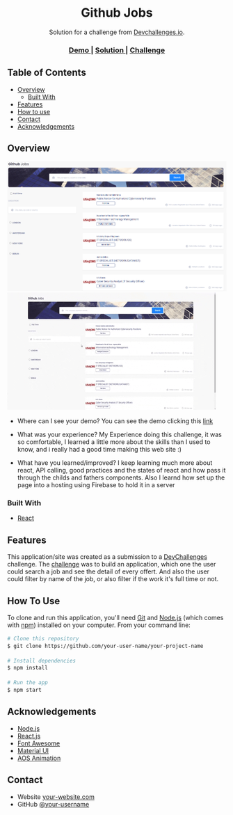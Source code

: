 <!-- Please update value in the {}  -->

<h1 align="center">Github Jobs</h1>

<div align="center">
   Solution for a challenge from  <a href="http://devchallenges.io" target="_blank">Devchallenges.io</a>.
</div>

<div align="center">
  <h3>
    <a target="_blank" href="https://www.figma.com/file/gAkVx9CdOqnJcCjJ7nVNkw/job-search?node-id=0%3A1">
      Demo
    </a>
    <span> | </span>
    <a target="_blank" href="https://github-jobs-proyect.web.app/">
      Solution
    </a>
    <span> | </span>
    <a target="_blank" href="https://devchallenges.io/challenges/TtUjDt19eIHxNQ4n5jps">
      Challenge
    </a>
  </h3>
</div>

<!-- TABLE OF CONTENTS -->

## Table of Contents

- [Overview](#overview)
  - [Built With](#built-with)
- [Features](#features)
- [How to use](#how-to-use)
- [Contact](#contact)
- [Acknowledgements](#acknowledgements)

<!-- OVERVIEW -->

## Overview

![screenshot](portadaGithubJobs.png)
![screenshot](githubjobsMuestra.gif)


- Where can I see your demo? You can see the demo clicking this <a target="_blank" href="https://www.figma.com/file/gAkVx9CdOqnJcCjJ7nVNkw/job-search?node-id=0%3A1">link</a>

- What was your experience? My Experience doing this challenge, it was so comfortable, I learned a little more about the skills than I used to know, and i really had a good time making this web site :)

- What have you learned/improved? I keep learning much more about react, API calling, good practices and the states of react and how pass it through the childs and fathers components. Also I learnd how set up the page into a hosting using Firebase to hold it in a server


### Built With

<!-- This section should list any major frameworks that you built your project using. Here are a few examples.-->

- [React](https://reactjs.org/)

## Features

<!-- List the features of your application or follow the template. Don't share the figma file here :) -->

This application/site was created as a submission to a [DevChallenges](https://devchallenges.io/challenges) challenge. The [challenge](https://devchallenges.io/challenges/TtUjDt19eIHxNQ4n5jps) was to build an application, which one the user could search a job and see the detail of every offert. And also the user could filter by name of the job, or also filter if the work it's full time or not.

## How To Use

<!-- Example: -->

To clone and run this application, you'll need [Git](https://git-scm.com) and [Node.js](https://nodejs.org/en/download/) (which comes with [npm](http://npmjs.com)) installed on your computer. From your command line:

```bash
# Clone this repository
$ git clone https://github.com/your-user-name/your-project-name

# Install dependencies
$ npm install

# Run the app
$ npm start
```

## Acknowledgements

<!-- This section should list any articles or add-ons/plugins that helps you to complete the project. This is optional but it will help you in the future. For example: -->

- [Node.js](https://nodejs.org/)
- [React.js](https://es.reactjs.org/)
- [Font Awesome](https://fontawesome.com/icons?d=gallery&m=free)
- [Material UI](https://mui.com/)
- [AOS Animation](https://michalsnik.github.io/aos/)


## Contact

- Website [your-website.com](https://franco-ezequiel-marchegiani.github.io/portfolio/})
- GitHub [@your-username](https://github.com/Franco-Ezequiel-Marchegiani)
